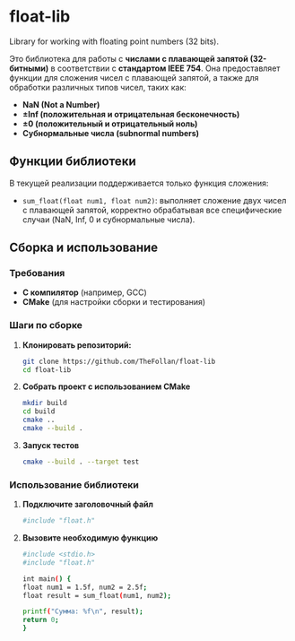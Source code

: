# float-lib
Library for working with floating point numbers (32 bits).

Это библиотека для работы с **числами с плавающей запятой (32-битными)** в соответствии с **стандартом IEEE 754**. Она предоставляет функции для сложения чисел с плавающей запятой, а также для обработки различных типов чисел, таких как:
- **NaN (Not a Number)**
- **±Inf (положительная и отрицательная бесконечность)**
- **±0 (положительный и отрицательный ноль)**
- **Субнормальные числа (subnormal numbers)**

## **Функции библиотеки**

В текущей реализации поддерживается только функция сложения:
- `sum_float(float num1, float num2)`: выполняет сложение двух чисел с плавающей запятой, корректно обрабатывая все специфические случаи (NaN, Inf, 0 и субнормальные числа).

## **Сборка и использование**

### **Требования**
- **C компилятор** (например, GCC)
- **CMake** (для настройки сборки и тестирования)

### **Шаги по сборке**

1. **Клонировать репозиторий:**

   ```sh
   git clone https://github.com/TheFollan/float-lib
   cd float-lib

2. **Собрать проект с использованием CMake**

    ```sh
    mkdir build
    cd build
    cmake ..
    cmake --build .

3. **Запуск тестов** 

    ```sh
    cmake --build . --target test

### **Использование библиотеки**

1. **Подключите заголовочный файл**

    ```sh
    #include "float.h"

2. **Вызовите необходимую функцию**

    ```sh 
    #include <stdio.h>
    #include "float.h"

    int main() {
    float num1 = 1.5f, num2 = 2.5f;
    float result = sum_float(num1, num2);

    printf("Сумма: %f\n", result);
    return 0;
    }


